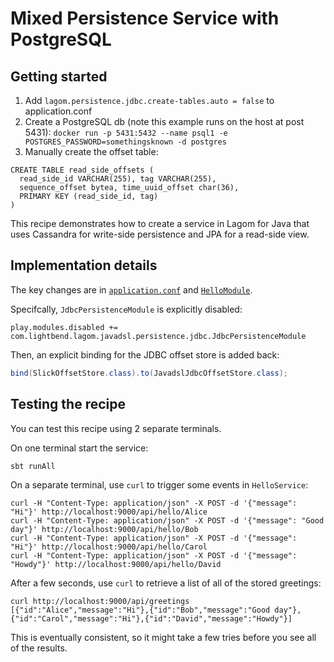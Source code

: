 # Mixed Persistence Service with PostgreSQL

## Getting started
1. Add `lagom.persistence.jdbc.create-tables.auto = false` to application.conf
2. Create a PostgreSQL db (note this example runs on the host at post 5431): `docker run -p 5431:5432 --name psql1 -e POSTGRES_PASSWORD=somethingsknown -d postgres
`
3. Manually create the offset table:
```
CREATE TABLE read_side_offsets (
  read_side_id VARCHAR(255), tag VARCHAR(255),
  sequence_offset bytea, time_uuid_offset char(36),
  PRIMARY KEY (read_side_id, tag)
)
```

This recipe demonstrates how to create a service in Lagom for Java that uses Cassandra for write-side persistence and JPA for a read-side view.

## Implementation details

The key changes are in [`application.conf`](hello-impl/src/main/resources/application.conf) and [`HelloModule`](hello-impl/src/main/java/com/lightbend/lagom/recipes/mixedpersistence/hello/impl/HelloModule.java).

Specifcally, `JdbcPersistenceModule` is explicitly disabled:

```
play.modules.disabled += com.lightbend.lagom.javadsl.persistence.jdbc.JdbcPersistenceModule
```

Then, an explicit binding for the JDBC offset store is added back:

```java
bind(SlickOffsetStore.class).to(JavadslJdbcOffsetStore.class);
```

## Testing the recipe

You can test this recipe using 2 separate terminals.

On one terminal start the service:

```
sbt runAll
```

On a separate terminal, use `curl` to trigger some events in `HelloService`:

```
curl -H "Content-Type: application/json" -X POST -d '{"message": "Hi"}' http://localhost:9000/api/hello/Alice
curl -H "Content-Type: application/json" -X POST -d '{"message": "Good day"}' http://localhost:9000/api/hello/Bob
curl -H "Content-Type: application/json" -X POST -d '{"message": "Hi"}' http://localhost:9000/api/hello/Carol
curl -H "Content-Type: application/json" -X POST -d '{"message": "Howdy"}' http://localhost:9000/api/hello/David
```

After a few seconds, use `curl` to retrieve a list of all of the stored greetings:

```
curl http://localhost:9000/api/greetings
[{"id":"Alice","message":"Hi"},{"id":"Bob","message":"Good day"},{"id":"Carol","message":"Hi"},{"id":"David","message":"Howdy"}]
```

This is eventually consistent, so it might take a few tries before you see all of the results.
